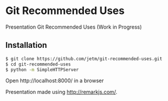# Git Recommended Uses

Presentation Git Recommended Uses (Work in Progress)

## Installation

```sh
$ git clone https://github.com/jetm/git-recommended-uses.git
$ cd git-recommended-uses
$ python -m SimpleHTTPServer
```

Open http://localhost:8000/ in a browser

Presentation made using http://remarkjs.com/.
